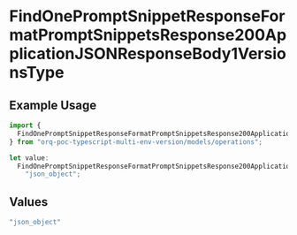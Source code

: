 # FindOnePromptSnippetResponseFormatPromptSnippetsResponse200ApplicationJSONResponseBody1VersionsType

## Example Usage

```typescript
import {
  FindOnePromptSnippetResponseFormatPromptSnippetsResponse200ApplicationJSONResponseBody1VersionsType,
} from "orq-poc-typescript-multi-env-version/models/operations";

let value:
  FindOnePromptSnippetResponseFormatPromptSnippetsResponse200ApplicationJSONResponseBody1VersionsType =
    "json_object";
```

## Values

```typescript
"json_object"
```